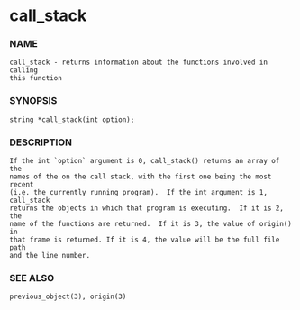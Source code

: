 # call_stack

### NAME

    call_stack - returns information about the functions involved in calling
    this function

### SYNOPSIS

    string *call_stack(int option);

### DESCRIPTION

    If the int `option` argument is 0, call_stack() returns an array of the
    names of the on the call stack, with the first one being the most recent
    (i.e. the currently running program).  If the int argument is 1, call_stack
    returns the objects in which that program is executing.  If it is 2, the
    name of the functions are returned.  If it is 3, the value of origin() in
    that frame is returned. If it is 4, the value will be the full file path
    and the line number.

### SEE ALSO

    previous_object(3), origin(3)
